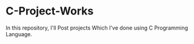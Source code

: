 # C-Project-Works
In this repository, I'll Post projects Which I've done using C Programming Language. 
